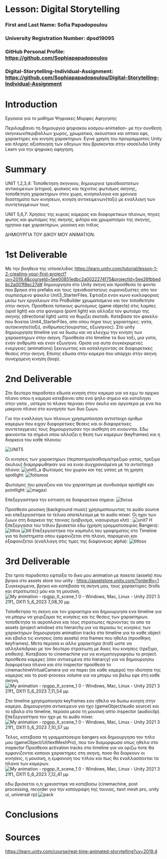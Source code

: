 # Lesson: Digital Storytelling

### First and Last Name: Sofia Papadopoulou
### University Registration Number: dpsd19095
### GitHub Personal Profile: https://github.com/Sophiapapadopoulou
### Digital-Storytelling-Individual-Assignment: https://github.com/Sophiapapadopoulou/Digital-Storytelling-Individual-Assignment

# Introduction
Εργασια για το μαθημα Ψηφιακες Μορφες Αφηγησης

Περιλαμβανει τη δημιουργια ψηφιακου κοσμου-animation- με την συνθεση σκηνικων/περιβαλλων χωρος, χρωματικα, ακουστικα και οπτικα εφε, χαρακτηρες και κινηση χαρακτηρων. Εγινε χρηση του προγραμματος Unity και πληρης αξιοποιηση των οδηγιων που βρισκονται στην ισοσελιδα Unity Learn για την ψηφιακη αφηγηση.


# Summary
UNIT 1,2,3,4: Τοποθετηση σκηνικου, δημιουργια τρεισδιαστατων αντικειμενων (κτηρια), φυσικος και τεχνιτος φωτισμος σκηνης, τοποθετηση χαρακτηρων στον χωρο, κινησιολογια και χρονικα διαστηματα των κινησεων, κινηση αντικειμενων(ταξι) με εναλλαγη των συντεταγμενων τους

UNIT 5,6,7: Χρησεις της κυριας καμερας και διαφορετικων πλανων, πηγες φωτος και φωτισμος της σκηνης, φιλτρα και χρωματισμοι της σκηνης, ηχητικα εφε χαρακτηρων, μουσικη και τιτλος

ΔΗΜΙΟΥΡΓΙΑ ΤΟΥ ΔΙΚΟΥ ΜΟΥ ANIMATION.

# 1st Deliverable
Με την βοηθεια της ιστοσελιδας https://learn.unity.com/tutorial/lesson-1-2-creating-your-first-project?uv=2019.4&courseId=5ee00851edbc2a0022274f75&projectId=5ee26fbbedbc2a001f8ec27d# δημιουργησα στο Unity σκηνη και προσθεσα το φοντο που βρηκα στα prefabs και τους τρεισδιαστατους ουρανοξυστες απο τον συμπιεσμενο φακελο Unit3_StarterFiles. Εφτιαξα εναν κωνο κυκλοφοριας μεσω των εργαλειων στο ProBuilder χρωματισμενο και τον τοποθετησα στην σκηνη. Προσθεσα τοπικους φωτισμους (game objects) στις λαμπες (spot light) και στα φαναρια (point light) και αλλαξα τον φωτισμο της σκηνης (directional light) ωστε να θυμιζει σκοταδι. 
Κατεβασα τον φακελο που δινεται Unit4_StarterFiles, απο οπου πηρα τους χαρακτηρες: γατα, αυτοκινητο(ταξι), ανθρωπος(τουριστας, εξωγηινος). Στο unity δημιουργησα timeline για να δωσω και να ελεγχω την κινηση των χαρακατηρων στην σκηνη. Προσθεσα στο timeline τα δυο ταξι, μια γατα, εναν ανθρωπο και εναν εξωγηινο. Ορισα για αυτα συγκεκριμενες ενεργειες (animations) ξεκινωντας και καταληγοντας σε διαφορετικες θεσεις στην σκηνη. Επισης εδωσα στην καμερα που υπαρχει στην σκηνη συνεχομενη κινηση (loop).



# 2nd Deliverable
Στο δευτερο παραδοτεο εδωσα κινηση στην καμερα για να εχω το αρχικο πλανο οπου η καμερα κατεβαινει απο ενα ψηλο σημειο και καταληγει στην γατα , υστερα το πλανο περναει στον σκυλο και αργοτερα με ενα πιο μακρινο πλανο στο κυνηγητο των δυο ζωων.

Για την εναλλαγη των πλανων χρησιμοποιησα αντιστοιχο αριθμο καμερων που ειχαν διαφορετικες θεσεις και οι διαφορετικες συντεταγμενες τους δημιουργουσαν την αισθηση οτι κινουνται. Εδω φαινονται τα σημεια οπου αλλαζει η θεση των καμερων (keyframes) και η διαρκεια του καθε πλανου:

![UNIT5](https://user-images.githubusercontent.com/101890627/236889129-e91124cc-cd48-45df-a15f-675e980fbf96.png)

Οι κινησεις των χαρακτηρων (περπατημα/καθισμα/τρεξιμο γατας, τρεξιμο σκυλου) διαμορφωθηκαν για να ειναι συγχρονισμενα με τα αντιστοιχα πλανα: 
![unit5_a](https://user-images.githubusercontent.com/101890627/236890757-e8e44bf0-45cc-44d1-bbcf-11fe5e584561.png)
Φωτισμος του χωρου και της γατας με τη χρηση spotlight:
![fotismos](https://user-images.githubusercontent.com/101890627/236894809-8edc0178-9992-4590-a7de-70d34b9cf3db.png)

Φωτισμος του μαγαζιου και του χαρακτηρα με συνδυασμο spotlight και pointlight:
![magazi](https://user-images.githubusercontent.com/101890627/236894249-86e3a07f-8d3e-4bda-8f98-78407c33be67.png)

Επεξεργαστηκα την εστιαση σε διαφορετικα σημεια: 
![focus](https://user-images.githubusercontent.com/101890627/236895385-0f183e05-76d3-422b-98b1-738834c2eca1.png)

Προσθεσα μουσικη (background music) χρησιμοποιωντας το audio source και επεξεργαστηκα το τελικο αποτελεσμα με το audio mixer. Οι ηχοι των ζωων στη διαρκεια της ταινιας (γαβγισμα, νιαουρισμα κλπ) :
![unit7](https://user-images.githubusercontent.com/101890627/236897809-1fbd06c9-0165-4cc0-9a16-801dad076d53.png)
H Επεξεργασια του τιτλου βρισκεται εδω (χρηση γραμματοσειρας Bangers):
![titlos](https://user-images.githubusercontent.com/101890627/236898015-0ff3de8c-f019-402c-bec9-28d7029ac783.png)
![titl](https://user-images.githubusercontent.com/101890627/236898298-fdd35387-1aa0-4037-b32e-492e06ab6be1.png)
Επεξεργαστηκα την καμπυλη του γραφηματος στο Timeline για τα διαστηματα οπου εμφανιζεται στο πλανο, παραμενει και εξαφανιζεται (εναλλαγη στις τιμες της διαφανειας alpha):
![titloss](https://user-images.githubusercontent.com/101890627/236899126-c4843248-f342-46a8-92cf-ba07e096cb0d.png)

# 3rd Deliverable 
Στο τριτο παραδοτεο εφτιαξα το δικο μου animation με πακετα (assets) που βρηκα στο assets store του unity : https://assetstore.unity.com/?orderBy=1
Συγκεκριμενα, βρηκα και κατεβασα τη σκηνη μου, τους χαρακτηρες (trolls και στρατιωτες) μου και τη μουσικη. 
![My animation - rpgpp_lt_scene_1 0 - Windows, Mac, Linux - Unity 2021 3 21f1_ _DX11_ 5_6_2023 7_08_10 μμ](https://github.com/Sophiapapadopoulou/Digital-Storytelling-Individual-Assignment/assets/101890627/a5ad9204-5a36-49f9-a35b-e64f55a9f2ae)

Τοποθετησα τη σκηνη και τον χαρακτηρα και δημιουργησα ενα timeline για να μπορω να χειριζομαι τις κινησεις και τις θεσεις των χαρακτηρων. τοποθετησα το αεροπλανο και τους στρατιωτες περνοντας τα απο τα assets (project window) στο hierarchy.για να περασω τις κινησεις των χαρακτηρων δημιουργησα animation tracks στο timeline για το καθε object και εβαλα τις κινησεις (απο assets) στα frames που ηθελα (προσθηκη keyframes). Μετα περασα κι αλλο χαρακτηρα (troll) ωστε να αλληλεπιδραει με τον δευτερο στρατιωτη με δικες του κινησεις (τρεξιμο, επιθεση). Κατεβασα το cinemachine για να κινηματογραφησω το project. προσθεσα καμερες (σαν αντικειμενα στο hierarcy) για να δημιουργησω διαφορετικα πλανα και στο inspector προσθεσα το cinemachineVirtualCamera για να παρει (σε καθε καμερα) την ιδιοτητα της καμερας και το post-process volume για να μπορω να βαλω εφε στη καθε σκηνη.  
![My animation - rpgpp_lt_scene_1 0 - Windows, Mac, Linux - Unity 2021 3 21f1_ _DX11_ 5_6_2023 7_11_54 μμ](https://github.com/Sophiapapadopoulou/Digital-Storytelling-Individual-Assignment/assets/101890627/e0dc1e76-58a9-40fa-ad12-dd408339fd58)

Στο timeline  χρησιμοποιησα keyframes εαν ηθελα να δωσω κινηση στην καμερα. Δημιουργησα αντικειμενο για ηχο (gameObject/audio source) και το εβαλα στο timeline, περασα μεσα τη μουσικη απτο inspector (audioclip). Επεξεργαστηκα τον ηχο με το audio mixer. 
![My animation - rpgpp_lt_scene_1 0 - Windows, Mac, Linux - Unity 2021 3 21f1_ _DX11_ 5_6_2023 7_10_57 μμ](https://github.com/Sophiapapadopoulou/Digital-Storytelling-Individual-Assignment/assets/101890627/304e596c-abc1-4731-9682-6164a672702f)

Τελος, κατεβασα τη γραμματοσειρα bangers και δημιουργησα τον τιτλο μου (gameObject/UI/textMeshPro), που τον διαμορφωσα οπως ηθελα στο inspector
Προσθεσα activation tracks στο timeline για να οριζω ποτε θα εμφανιζονται καποιοι χαρακτηρες στη σκηνη, ποσο θα διαρκουν οι κινησεις, η μουσικη, η εμφανιση του τιτλου και πως θα εναλλασσονται τα πλανα των καμερων.
![My animation - rpgpp_lt_scene_1 0 - Windows, Mac, Linux - Unity 2021 3 21f1_ _DX11_ 5_6_2023 7_12_41 μμ](https://github.com/Sophiapapadopoulou/Digital-Storytelling-Individual-Assignment/assets/101890627/06a74534-35d4-41d6-af67-6eeb09da28c3)

εδω βρισκεται ο,τι χρειαστηκε να κατεβασω (cinemachine, post processing, recorder για την καταγραφη της ταινιας, twxt mesh pro, unity ui, universal rp):![pack](https://github.com/Sophiapapadopoulou/Digital-Storytelling-Individual-Assignment/assets/101890627/a90338b7-a875-4397-964e-a81afcf5ea84)


# Conclusions


# Sources
https://learn.unity.com/course/real-time-animated-storytelling?uv=2019.4
